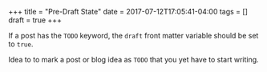 +++
title = "Pre-Draft State"
date = 2017-07-12T17:05:41-04:00
tags = []
draft = true
+++

If a post has the `TODO` keyword, the `draft` front matter variable
should be set to `true`.

Idea to to mark a post or blog idea as `TODO` that you yet have to
start writing.
